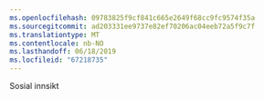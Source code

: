 ```yaml
---
ms.openlocfilehash: 09783825f9cf841c665e2649f68cc9fc9574f35a
ms.sourcegitcommit: ad203331ee9737e82ef70206ac04eeb72a5f9c7f
ms.translationtype: MT
ms.contentlocale: nb-NO
ms.lasthandoff: 06/18/2019
ms.locfileid: "67218735"
---
```

Sosial innsikt